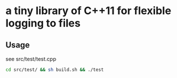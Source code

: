 # a tiny library of C++11 for flexible logging to files
## Usage
see src/test/test.cpp
``` bash
cd src/test/ && sh build.sh && ./test
```
